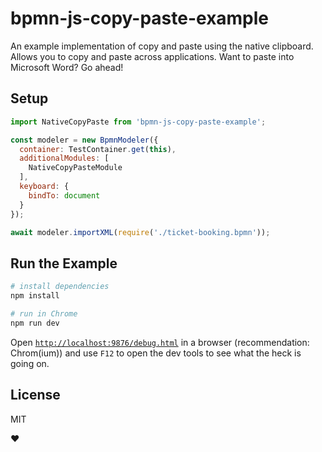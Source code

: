 # bpmn-js-copy-paste-example

An example implementation of copy and paste using the native clipboard. Allows you to copy and paste across applications. Want to paste into Microsoft Word? Go ahead!

## Setup

```javascript
import NativeCopyPaste from 'bpmn-js-copy-paste-example';

const modeler = new BpmnModeler({
  container: TestContainer.get(this),
  additionalModules: [
    NativeCopyPasteModule
  ],
  keyboard: {
    bindTo: document
  }
});

await modeler.importXML(require('./ticket-booking.bpmn'));
```

## Run the Example

```sh
# install dependencies
npm install

# run in Chrome
npm run dev
```

Open [`http://localhost:9876/debug.html`](http://localhost:9876/debug.html) in a browser (recommendation: Chrom(ium)) and use `F12` to open the dev tools to see what the heck is going on.


## License

MIT

:heart:
